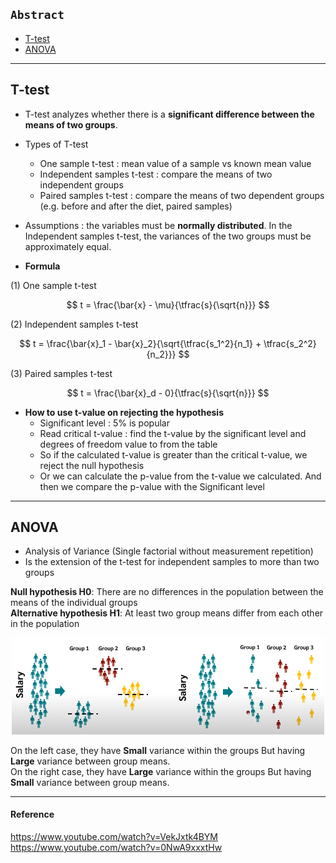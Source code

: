 ## `Abstract`
- [T-test](#t-test)
- [ANOVA](#anova)

---

## T-test
- T-test analyzes whether there is a **significant difference between the means of two groups**.

- Types of T-test
  - One sample t-test : mean value of a sample vs known mean value
  - Independent samples t-test : compare the means of two independent groups
  - Paired samples t-test : compare the means of two dependent groups (e.g. before and after the diet, paired samples)

- Assumptions : the variables must be **normally distributed**. In the Independent samples t-test, the variances of the two groups must be approximately equal.

- **Formula**
  
(1) One sample t-test

$$
t = \frac{\bar{x} - \mu}{\tfrac{s}{\sqrt{n}}}
$$

(2) Independent samples t-test

$$
t = \frac{\bar{x}_1 - \bar{x}_2}{\sqrt{\tfrac{s_1^2}{n_1} + \tfrac{s_2^2}{n_2}}}
$$

(3) Paired samples t-test

$$
t = \frac{\bar{x}_d - 0}{\tfrac{s}{\sqrt{n}}}
$$

- **How to use t-value on rejecting the hypothesis**
  - Significant level : 5% is popular
  - Read critical t-value : find the t-value by the significant level and degrees of freedom value to from the table
  - So if the calculated t-value is greater than the critical t-value, we reject the null hypothesis
  - Or we can calculate the p-value from the t-value we calculated. And then we compare the p-value with the Significant level

---

## ANOVA
- Analysis of Variance (Single factorial without measurement repetition)
- Is the extension of the t-test for independent samples to more than two groups

**Null hypothesis H0**: There are no differences in the population between the means of the individual groups
<br>**Alternative hypothesis H1**: At least two group means differ from each other in the population
<br>
<p align="center">
<img src="../img/ANOVA_1.png" alt="설명" width="500">
</p>

On the left case, they have **Small** variance within the groups But having **Large** variance between group means.
<br>On the right case, they have **Large** variance within the groups But having **Small** variance between group means.

---

#### Reference
https://www.youtube.com/watch?v=VekJxtk4BYM
<br>https://www.youtube.com/watch?v=0NwA9xxxtHw
